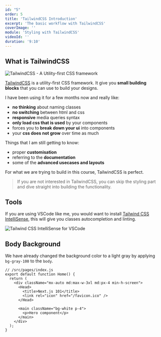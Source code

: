 ```yaml
---
id: "5"
order: 5
title: 'TailwindCSS Introduction'
excerpt: 'The basic workflow with TailwindCSS'
coverImage: ''
module: 'Styling with TailwindCSS'
videoId: ''
duration: '9:10'
---
```


## What is TailwindCSS

![TailwindCSS - A Utility-first CSS framework](/assets/course/styling/img_tailwind-css.png)

[TailwindCSS](https://tailwindcss.com/) is a utility-first CSS framework. It give you **small building blocks** that you can use to build your designs.

I have been using it for a few months now and really like:

- **no thinking** about naming classes
- **no switching** between html and css
- **responsive** media queries syntax
- **only load css that is used** by your components
- forces you to **break down your ui** into components
- your **css does not grow** over time as much

Things that I am still getting to know:

- proper **customisation**
- referring to the **documentation**
- some of the **advanced usecases and layouts**

For what we are trying to build in this course, TailwindCSS is perfect.

> If you are not interested in TailwindCSS, you can skip the styling part and dive straight into building the functionality.

## Tools

If you are using VSCode like me, you would want to install [Tailwind CSS IntelliSense](https://marketplace.visualstudio.com/items?itemName=bradlc.vscode-tailwindcss), this will give you classes autocompletion and linting.

![Tailwind CSS IntelliSense for VSCode](/assets/course/styling/img_tailwind-vscode.png)

## Body Background

We have already changed the background color to a light gray by applying `bg-gray-100` to the `body`.

```jsx{4,10}
// /src/pages/index.js
export default function Home() {
  return (
    <div className="mx-auto md:max-w-3xl md:px-4 min-h-screen">
      <Head>
        <title>Next.js 101</title>
        <link rel="icon" href="/favicon.ico" />
      </Head>

      <main className="bg-white p-4">
        <p>Hero component</p>
      </main>
    </div>
  );
}
```